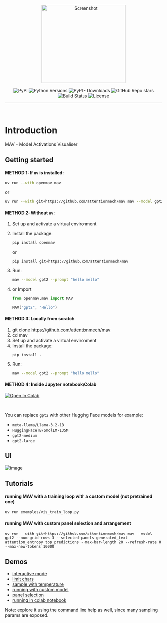 

<div align="center">
    <img width="270" height="250" alt="Screenshot" src="https://github.com/user-attachments/assets/a55ae5cb-9eff-4e43-a5c6-a81a1a9eb50f" />
</div>
<br>

<div align="center">
    <img src="https://img.shields.io/pypi/v/openmav.svg" alt="PyPI">
    <img src="https://img.shields.io/pypi/pyversions/openmav" alt="Python Versions">
    <img src="https://img.shields.io/pypi/dm/openmav" alt="PyPI - Downloads">
    <img src="https://img.shields.io/github/stars/attentionmech/mav" alt="GitHub Repo stars">
    <img src="https://github.com/attentionmech/mav/actions/workflows/test.yml/badge.svg" alt="Build Status">
    <img src="https://img.shields.io/pypi/l/openmav" alt="License">
   <hr>
</div>
<br>

# Introduction

MAV - Model Activations Visualiser

## Getting started  

#### METHOD 1: If `uv` is installed:  

```sh
uv run --with openmav mav
```

or 

```sh
uv run --with git+https://github.com/attentionmech/mav mav --model gpt2 --prompt "hello mello"
```  

#### METHOD 2: Without `uv`:

1. Set up and activate a virtual environment  
2. Install the package:  
   
   ```sh
   pip install openmav
   ```  
   or

   ```sh
   pip install git+https://github.com/attentionmech/mav
   ```  
3. Run:  
   ```sh
   mav --model gpt2 --prompt "hello mello"
   ```
4. or Import
   ```python
   from openmav.mav import MAV

   MAV("gpt2", "Hello")
   ```

#### METHOD 3: Locally from scratch

1. git clone https://github.com/attentionmech/mav  
2. cd mav
3. Set up and activate a virtual environment  
4. Install the package:  
   ```sh
   pip install .
   ```  
5. Run:  
   ```sh
   mav --model gpt2 --prompt "hello mello"
   ```


#### METHOD 4: Inside Jupyter notebook/Colab

<a href="https://colab.research.google.com/gist/attentionmech/507312c98a6f49f420ec539c301dcb2d/openmav.ipynb" target="_parent"><img src="https://colab.research.google.com/assets/colab-badge.svg" alt="Open In Colab"/></a>

<br>


You can replace `gpt2` with other Hugging Face models for example:  
- `meta-llama/Llama-3.2-1B`  
- `HuggingFaceTB/SmolLM-135M` 
- `gpt2-medium`
- `gpt2-large`


## UI

![image](https://github.com/user-attachments/assets/ed0dee9d-fe31-43a4-8a4a-303631680bc3)


## Tutorials

#### running MAV with a training loop with a custom model (not pretrained one)

`uv run examples/vis_train_loop.py`

#### running MAV with custom panel selection and arrangement

`uv run --with git+https://github.com/attentionmech/mav mav --model gpt2 --num-grid-rows 3 --selected-panels generated_text attention_entropy top_predictions --max-bar-length 20 --refresh-rate 0 --max-new-tokens 10000`

## Demos

- [interactive mode](https://x.com/attentionmech/status/1905732784314081511)
- [limit chars](https://x.com/attentionmech/status/1905760510445850709)
- [sample with temperature](https://x.com/attentionmech/status/1905886861245259857)
- [running with custom model](https://x.com/attentionmech/status/1906172982294376755)
- [panel selection](https://x.com/attentionmech/status/1906304032798339124)
- [running in colab notebook](https://x.com/attentionmech/status/1906657159355789593)

Note: explore it using the command line help as well, since many sampling params are exposed.
